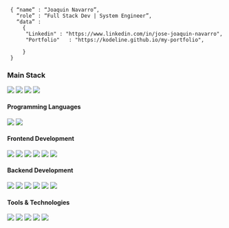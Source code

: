
```shell
 { “name” : “Joaquin Navarro”,
   “role” : “Full Stack Dev | System Engineer”,
   “data” : 
     { 
      "Linkedin" : "https://www.linkedin.com/in/jose-joaquin-navarro", 
      "Portfolio"   : "https://kodeline.github.io/my-portfolio",
    
     }
 }
```

<h3>
  Main Stack
</h3> 
<p>
  <img src="https://img.shields.io/badge/React-20232A?style=for-the-badge&logo=react&logoColor=61DAFB">
  <img src="https://img.shields.io/badge/TailwindCSS-white?style=for-the-badge&logo=tailwindcss&logoColor=#38bdf8">
  <img src="https://img.shields.io/badge/Node.js-339933?style=for-the-badge&logo=nodedotjs&logoColor=white">
  <img src="https://img.shields.io/badge/Express.js-000000?style=for-the-badge&logo=express&logoColor=white">
</p>
  
<h4>Programming Languages</h4>
<p>
  <img src="https://img.shields.io/badge/JavaScript-F7DF1E?style=for-the-badge&logo=javascript&logoColor=black">
  <img src="https://img.shields.io/badge/JavaScript-F7DF1E?style=for-the-badge&logo=javascript&logoColor=black">
 
</p>
<h4>Frontend Development</h4>
<p>
  <img src="https://img.shields.io/badge/HTML5-E34F26?style=for-the-badge&logo=html5&logoColor=white">
  <img src="https://img.shields.io/badge/CSS3-1572B6?style=for-the-badge&logo=css3&logoColor=white">
  <img src="https://img.shields.io/badge/React-20232A?style=for-the-badge&logo=react&logoColor=61DAFB">
  <img src="https://img.shields.io/badge/Bootstrap-6e2cf2?style=for-the-badge&logo=bootstrap&logoColor=white">
  <!-- <img src="https://img.shields.io/badge/Angular-DD0031?style=for-the-badge&logo=angular&logoColor=white"> -->
  <img src="https://img.shields.io/badge/TailwindCSS-076068?style=for-the-badge&logo=tailwindcss&logoColor=#38bdf8">
  <img src="https://img.shields.io/badge/Next.Js-000000?style=for-the-badge&logo=next.js&logoColor=white">
</p>
<h4>Backend Development</h4>
<p>
  <img src="https://img.shields.io/badge/Node.js-339933?style=for-the-badge&logo=nodedotjs&logoColor=white">
  <img src="https://img.shields.io/badge/Express.js-000000?style=for-the-badge&logo=express&logoColor=white">
  <img src="https://img.shields.io/badge/MongoDB-white?style=for-the-badge&logo=mongodb&logoColor=4EA94B">
  <img src="https://img.shields.io/badge/Mongoose-00C58E?style=for-the-badge">
  <img src="https://img.shields.io/badge/Next.Js-000000?style=for-the-badge&logo=next.js&logoColor=white">
  <img src="https://img.shields.io/badge/MySQL-005C84?style=for-the-badge&logo=mysql&logoColor=white">
  
</p>
<h4>Tools & Technologies</h4>
<p>
  <img src="https://img.shields.io/badge/Git-F05032?style=for-the-badge&logo=git&logoColor=white">
  <img src="https://img.shields.io/badge/GitHub-100000?style=for-the-badge&logo=github&logoColor=white">
  <img src="https://img.shields.io/badge/Linux-FCC624?style=for-the-badge&logo=linux&logoColor=black">
  <img src="https://img.shields.io/badge/Notion-000000?style=for-the-badge&logo=notion&logoColor=white">
  <img src="https://img.shields.io/badge/Postman-FF6C37?style=for-the-badge&logo=Postman&logoColor=white">
  <!-- <img src="https://img.shields.io/badge/Heroku-430098?style=for-the-badge&logo=heroku&logoColor=white"> -->
  <!-- <img src="https://img.shields.io/badge/Vercel-000000?style=for-the-badge&logo=vercel&logoColor=white"> -->
</p>
</br>
